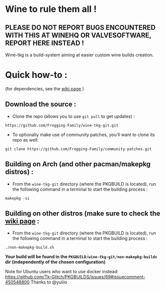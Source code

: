 # Wine to rule them all !

## PLEASE DO NOT REPORT BUGS ENCOUNTERED WITH THIS AT WINEHQ OR VALVESOFTWARE, REPORT HERE INSTEAD !

Wine-tkg is a build-system aiming at easier custom wine builds creation.


# Quick how-to :

(for dependencies, see the [wiki page](https://github.com/Tk-Glitch/PKGBUILDS/wiki/wine-tkg-git) )

## Download the source :


 * Clone the repo (allows you to use `git pull` to get updates) :
```
https://github.com/Frogging-Family/wine-tkg-git.git
```

 * To optionally make use of community patches, you'll want to clone its repo as well:
```
git clone https://github.com/Frogging-Family/community-patches.git
```


## Building on Arch (and other pacman/makepkg distros) :

 * From the `wine-tkg-git` directory (where the PKGBUILD is located), run the following command in a terminal to start the building process :
```
makepkg -si
```


## Building on other distros (make sure to check the [wiki page](https://github.com/Tk-Glitch/PKGBUILDS/wiki/wine-tkg-git) :

 * From the `wine-tkg-git` directory (where the PKGBUILD is located), run the following command in a terminal to start the building process :
```
./non-makepkg-build.sh
```
**Your build will be found in the `PKGBUILD/wine-tkg-git/non-makepkg-builds` dir (independently of the chosen configuration)**


Note for Ubuntu users who want to use docker instead: https://github.com/Tk-Glitch/PKGBUILDS/issues/69#issuecomment-450548800 Thanks to @yuiiio
